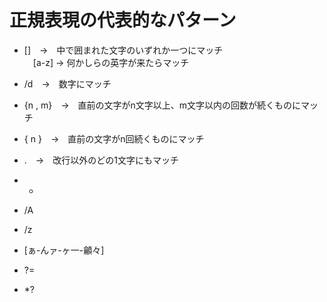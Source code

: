 # 正規表現の代表的なパターン

- []　→　中で囲まれた文字のいずれか一つにマッチ<br>
　[a-z] → 何かしらの英字が来たらマッチ

- /d　→　数字にマッチ

- {n , m}　→　直前の文字がn文字以上、m文字以内の回数が続くものにマッチ

- { n }　→　直前の文字がn回続くものにマッチ

- .　→　改行以外のどの1文字にもマッチ

- +

- /A

- /z

- [ぁ-んァ-ヶ一-龥々]

- ?=

- *?
